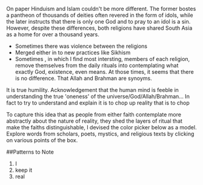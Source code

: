 On paper Hinduism and Islam couldn't be more different. The former bostes a pantheon of thousands of deities often revered in the form of idols, while the later instructs that there is only one God and to pray to an idol is a sin. However, despite these differences, both religions have shared South Asia as a home for over a thousand years. 

- Sometimes there was violence between the religions
- Merged either in to new practices like Sikhism 
- Sometimes , in which I find most intersting, members of each religion, remove themselves from the daily rituals into contemplating what exactly God, existence, even means. At those times, it seems that there is no difference. That Allah and Brahman are synoyms. 

It is true humility. Acknowledgement that the human mind is feeble in understanding the true 'oneness' of the universe/God/Allah/Brahman... In fact to try to understand and explain it is to chop up reality that is to chop

To capture this idea that as people from either faith contemplate more abstractly about the nature of reality, they shed the layers of ritual that make the faiths distinguishable, I devised the color picker below as a model. Explore words from  scholars, poets, mystics, and religious texts by clicking on various points of the box.

<div id="color-picker-container">
  <div id="hue-grad">
    <div id="sat-grad">
    </div>
  </div>
</div>

##Patterns to Note
1. I
1. keep it
1. real
